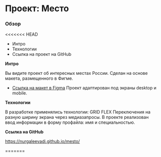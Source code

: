 # Проект: Место

### Обзор
<<<<<<< HEAD
* Интро
* Технологии
* Ссылка на проект на GitHub


**Интро**

Вы видите проект об интересных местах России.
Сделан на основе макета, размещенного в Фигме.
* [Ссылка на макет в Figma](https://www.figma.com/file/2cn9N9jSkmxD84oJik7xL7/JavaScript.-Sprint-4?node-id=0%3A1)
Проект адаптирован под экраны desktop и mobile.

**Технологии**

В разработке применялись технологии:
GRID
FLEX
Переключения на разную ширину экрана через медиазапросы.
В проекте реализован ввод информации в форму профайла: имя и специальностью. 


**Ссылка на GitHub**

https://nurgaleevadi.github.io/mesto/


=======

